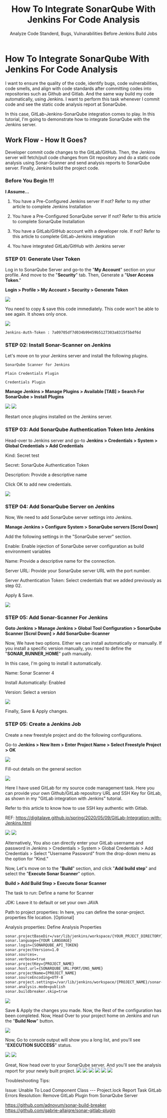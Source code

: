 ﻿---
layout: post
authors: [dimuthu_daundasekara]
title: 'How To Integrate SonarQube With Jenkins For Code Analysis'
subtitle: "Analyze Code Standerd, Bugs, Vulnarabilities Before Jenkins Build Jobs"
description: "Ensure the quality of the code, identify bugs, code vulnerabilities, code smells, and align with code standards after committing codes into repositories such as Github, Bitbucket, and Gitlab. And the same way build my code automatically, using Jenkins. Perform this task whenever I commit code and see the static code analysis report at SonarQube"
image: /assets/img/post-imgs/Sonar-Jenkins/sonar-jenkins.jpg
tags: [Integrate SonarQube With Jenkins, Code Analysis, Jenkins, CICD, Automation, Continuous Integration, Continuous Delivery, SonarQube,]
category: DevOps
comments: true
last_modified_at: 2020-01-31
---

# How To Integrate SonarQube With Jenkins For Code Analysis

I want to ensure the quality of the code, identify bugs, code vulnerabilities, code smells, and align with code standards after committing codes into repositories such as Github and Gitlab. And the same way build my code automatically, using Jenkins. I want to perform this task whenever I commit code and see the static code analysis report at SonarQube.

In this case, GitLab-Jenkins-SonarQube integration comes to play.
In this tutorial, I'm going to demonstrate how to integrate SonarQube with the Jenkins server.

## Work Flow - How It Goes?

Developer commit code changes to the GitLab/GitHub. Then, the Jenkins server will fetch/pull code changes from Git repository and do a static code analysis using Sonar-Scanner and send analysis reports to SonarQube server. Finally, Jenkins build the project code.


### Before You Begin !!!

**I Assume...**

1. You have a Pre-Configured Jenkins server
If not? Refer to my other article to complete Jenkins Installation

2. You have a Pre-Configured SonarQube server
If not? Refer to this article to complete SonarQube Installation
3. You have a GitLab/GitHub account with a developer role.
If not? Refer to this article to complete GitLab-Jenkins integration
4. You have integrated GitLab/GitHub with Jenkins server

### STEP 01: Generate User Token

Log in to SonarQube Server and go-to the "**My Account**" section on your profile. And move to the "**Security**" tab. Then, Generate a "**User Access Token**."

**Login > Profile > My Account > Security > Generate Token**

<img src="/assets/img/post-imgs/Sonar-Jenkins/1.png" width="auto" width="100%">

You need to copy & save this code immediately. This code won't be able to see again. It shows only once.

<img src="/assets/img/post-imgs/Sonar-Jenkins/2.png" width="auto" width="100%">

`Jenkins-Auth-Token : 7a09705df7d034b99459b5127303a8315f5bdf6d`


### STEP 02: Install Sonar-Scanner on Jenkins

Let's move on to your Jenkins server and install the following plugins.

`SonarQube Scanner for Jenkins`

`Plain Credentials Plugin`

`Credentials Plugin`


**Manage Jenkins > Manage Plugins > Available [TAB] > Search For SonarQube > Install Plugins**

<img src="/assets/img/post-imgs/Sonar-Jenkins/3.png" width="auto" width="100%">
<img src="/assets/img/post-imgs/Sonar-Jenkins/4.png" width="auto" width="100%">

Restart once plugins installed on the Jenkins server.

### STEP 03: Add SonarQube Authentication Token Into Jenkins

Head-over to  Jenkins server and go-to **Jenkins > Credentials > System > Global Credentials > Add Credentials** 

Kind: Secret test

Secret: SonarQube Authentication Token

Description: Provide a descriptive name

Click OK to add new credentials.

<img src="/assets/img/post-imgs/Sonar-Jenkins/5.png" width="auto" width="100%">

### STEP 04: Add SonarQube Server on Jenkins

Now, We need to add SonarQube server settings into Jenkins.

**Manage Jenkins > Configure System > SonarQube servers [Scrol Down]**

Add the following settings in the "SonarQube server" section.

Enable:  Enable injection of SonarQube server configuration as build environment variables     

Name: Provide a descriptive name for the connection.

Server URL: Provide your SonarQube server URL with the port number.

Server Authentication Token: Select credentials that we added previously as step 02.

Apply & Save.

<img src="/assets/img/post-imgs/Sonar-Jenkins/6.png" width="auto" width="100%">

### STEP 05: Add Sonar-Scanner For Jenkins 

**Goto Jenkins > Manage Jenkins > Global Tool Configuration > SonarQube Scanner [Scrol Down] > Add SonarQube-Scanner**


Now, We have two options. Either we can install automatically or manually. If you install a specific version manually, you need to define the "**SONAR_RUNNER_HOME**" path manually.

In this case, I'm going to install it automatically.

Name: Sonar Scanner 4

Install Automatically: Enabled 

Version: Select a version

<img src="/assets/img/post-imgs/Sonar-Jenkins/7.png" width="auto" width="100%">

Finally, Save & Apply changes.

### STEP 05: Create a Jenkins Job

Create a new freestyle project and do the following configurations.

Go-to **Jenkins > New Item > Enter Project Name > Select Freestyle Project > OK**

<img src="/assets/img/post-imgs/Sonar-Jenkins/8.png" width="auto" width="100%">

Fill-out details on the general section

<img src="/assets/img/post-imgs/Sonar-Jenkins/9.png" width="auto" width="100%">

Here I have used GitLab for my source code management task. 
Here you can provide your own Github/GitLab repository URL and SSH Key for GitLab, as shown in my "GitLab integration with Jenkins" tutorial.

Refer to this article to know how to use SSH key authentic with Gitlab.

REF: <a href="https://digitalave.github.io/spring/2020/05/09/GitLab-Integration-with-Jenkins.html" target="_blank">https://digitalave.github.io/spring/2020/05/09/GitLab-Integration-with-Jenkins.html</a>

<img src="/assets/img/post-imgs/Sonar-Jenkins/10.png" width="auto" width="100%">

<img src="/assets/img/post-imgs/Sonar-Jenkins/11.png" width="auto" width="100%">


Alternatively, You also can directly enter your GitLab username and password in Jenkins > Credentials > System > Global Credentials > Add Credentials > Select "Username Password" from  the drop-down menu as the option for "Kind."


Now, Let's move on to the "**Build**" section, and click "**Add build step**" and select the "**Execute Sonar Scanner**" option.

**Build > Add Build Step > Execute Sonar Scanner** 

The task to run: Define a name for Scanner

JDK: Leave it to default or set your own JAVA 

Path to project properties: In here, you can define the sonar-project. properties file location. [Optional]

Analysis properties: Define Analysis Properties

```bash
sonar.projectBaseDir=/var/lib/jenkins/workspace/{YOUR_PRJECT_DIRECTORY}
sonar.language={YOUR LANGUAGE}
sonar.login={SONARQUBE_API_TOKEN}
sonar.projectVersion=1.0
sonar.sources=.
sonar.verbose=true
sonar.projectKey={PROJECT_NAME}
sonar.host.url={SONARQUBE_URL:PORT/DNS_NAME}
sonar.projectName={PROJECT_NAME}
sonar.sourceEncoding=UTF-8
sonar.project.settings=/var/lib/jenkins/workspace/{PROJECT_NAME}/sonar-project.properties
sonar.analysis.mode=publish
sonar.buildbreaker.skip=true
```

<img src="/assets/img/post-imgs/Sonar-Jenkins/12.png" width="auto" width="100%">

Save & Apply the changes you made.
Now, the Rest of the configuration has been completed. Now, Head Over to your project home on Jenkins and run the "**Build Now**" button.

<img src="/assets/img/post-imgs/Sonar-Jenkins/13.png" width="auto" width="100%">

Now, Go to console output will show you a long list, and you'll see "**EXECUTION SUCCESS**" status. 

<img src="/assets/img/post-imgs/Sonar-Jenkins/15.png" width="auto" width="100%">
<img src="/assets/img/post-imgs/Sonar-Jenkins/16.png" width="auto" width="100%">

Great, Now head over to your SonarQube server. And you'll see the analysis report for your newly built project.
<img src="/assets/img/post-imgs/Sonar-Jenkins/17.png" width="auto" width="100%">
<img src="/assets/img/post-imgs/Sonar-Jenkins/18.png" width="auto" width="100%">
<img src="/assets/img/post-imgs/Sonar-Jenkins/19.png" width="auto" width="100%">
<img src="/assets/img/post-imgs/Sonar-Jenkins/20.png" width="auto" width="100%">
<img src="/assets/img/post-imgs/Sonar-Jenkins/21.png" width="auto" width="100%">
<img src="/assets/img/post-imgs/Sonar-Jenkins/22.png" width="auto" width="100%">


Troubleshooting Tips: 

Issue: Unable To Load Component Class --- Project.lock
        Report Task
        GitLab Errors
Resolution: Remove GitLab Plugin from SonarQube Server

https://github.com/adnovum/sonar-build-breaker
https://github.com/gabrie-allaigre/sonar-gitlab-plugin


